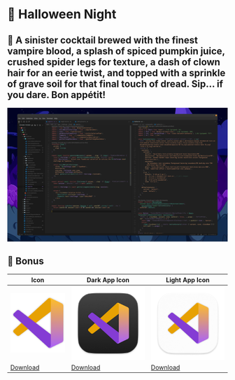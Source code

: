 # 🦇 Halloween Night

## 🍷 A sinister cocktail brewed with the finest vampire blood, a splash of spiced pumpkin juice, crushed spider legs for texture, a dash of clown hair for an eerie twist, and topped with a sprinkle of grave soil for that final touch of dread. Sip... if you dare. Bon appétit!

![Halloween Night](./assets/screenshots/halloweenNight.png)

## 🎁 Bonus

| Icon                                                                                    | Dark App Icon                                                                                  | Light App Icon                                                                                  |
| --------------------------------------------------------------------------------------- | ---------------------------------------------------------------------------------------------- | ----------------------------------------------------------------------------------------------- |
| ![Dark App Icon](./assets/icons/icon.png)                                               | ![Dark App Icon](./assets/icons/appIconDark.png)                                               | ![Light App Icon](./assets/icons/appIconLight.png)                                              |
| [Download](https://github.com/BlueRexPY/ChristmasNight/tree/main/assets/icons/icon.png) | [Download](https://github.com/BlueRexPY/ChristmasNight/tree/main/assets/icons/appIconDark.png) | [Download](https://github.com/BlueRexPY/ChristmasNight/tree/main/assets/icons/appIconLight.png) |
